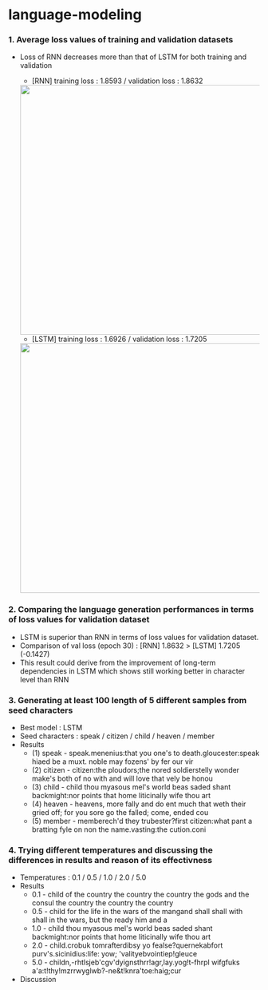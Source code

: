 # language-modeling
### 1. Average loss values of training and validation datasets 
- Loss of RNN decreases more than that of LSTM for both training and validation
  - [RNN] training loss : 1.8593 / validation loss : 1.8632
  <img src="https://github.com/jiwwnn/language-modeling/assets/134251617/8d51483f-7c37-43d1-8908-9da5a1ffead9" width='500'>

  - [LSTM] training loss : 1.6926 / validation loss : 1.7205
  <img src="https://github.com/jiwwnn/language-modeling/assets/134251617/ea25d946-11bc-4a12-b5b1-a291bcc15353" width='500'>

### 2. Comparing the language generation performances in terms of loss values for validation dataset
  - LSTM is superior than RNN in terms of loss values for validation dataset.
  - Comparison of val loss (epoch 30) : [RNN] 1.8632  > [LSTM] 1.7205 (-0.1427)
  - This result could derive from the improvement of long-term dependencies in LSTM which shows still working better in character level than RNN

### 3. Generating at least 100 length of 5 different samples from seed characters
- Best model : LSTM
- Seed characters : speak / citizen / child / heaven / member
- Results
  - (1) speak - speak.menenius:that you one's to death.gloucester:speak hiaed be a muxt. noble may fozens' by fer our vir
  - (2) citizen - citizen:the ploudors;the nored soldierstelly wonder make's both of no with and will love that vely be honou
  - (3) child - child thou myasous mel's world beas saded shant backmight:nor points that home liticinally wife thou art
  - (4) heaven - heavens, more fally and do ent much that weth their gried off; for you sore go the falled; come, ended cou
  - (5) member - memberech'd they trubester?first citizen:what pant a bratting fyle on non the name.vasting:the cution.coni

### 4. Trying different temperatures and discussing the differences in results and reason of its effectivness
- Temperatures : 0.1 / 0.5 / 1.0 / 2.0 / 5.0
- Results 
  - 0.1 - child of the country the country the country the gods and the consul the country the country the country
  - 0.5 - child for the life in the wars of the mangand shall shall with shall in the wars, but the ready him and a
  - 1.0 - child thou myasous mel's world beas saded shant backmight:nor points that home liticinally wife thou art
  - 2.0 - child.crobuk tomrafterdibsy yo fealse?quernekabfort purv's.sicinidius:life: yow; 'valityebvointiep!gleuce
  - 5.0 - childn,-rhtlsjeb'cgv'dyignsthrr!agr,lay.yog!t-fhrpl wifgfuks a'a:t!thy!mzrrwyglwb?-ne&t!knra'toe:haig;cur
- Discussion
  
